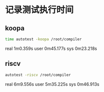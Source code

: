 # 记录测试执行时间

## koopa

```bash
time autotest -koopa /root/compiler
```

real    1m0.359s
user    0m45.177s
sys     0m23.218s


## riscv

```bash
autotest -riscv /root/compiler
```

real    6m9.556s
user    5m35.225s
sys     0m46.913s

